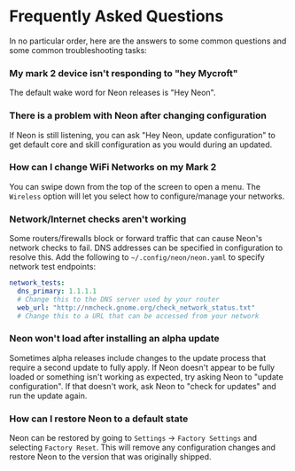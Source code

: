 # Frequently Asked Questions
In no particular order, here are the answers to some common questions and some
common troubleshooting tasks:

### My mark 2 device isn't responding to "hey Mycroft"
The default wake word for Neon releases is "Hey Neon".

### There is a problem with Neon after changing configuration
If Neon is still listening, you can ask "Hey Neon, update configuration" to get
default core and skill configuration as you would during an updated.

### How can I change WiFi Networks on my Mark 2
You can swipe down from the top of the screen to open a menu. The `Wireless` option
will let you select how to configure/manage your networks.

### Network/Internet checks aren't working
Some routers/firewalls block or forward traffic that can cause Neon's network
checks to fail. DNS addresses can be specified in configuration to resolve this.
Add the following to `~/.config/neon/neon.yaml` to specify network test endpoints:

```yaml
network_tests:
  dns_primary: 1.1.1.1
  # Change this to the DNS server used by your router
  web_url: "http://nmcheck.gnome.org/check_network_status.txt"
  # Change this to a URL that can be accessed from your network
```

### Neon won't load after installing an alpha update
Sometimes alpha releases include changes to the update process that require
a second update to fully apply. If Neon doesn't appear to be fully loaded or
something isn't working as expected, try asking Neon to "update configuration".
If that doesn't work, ask Neon to "check for updates" and run the update again.

### How can I restore Neon to a default state
Neon can be restored by going to `Settings` -> `Factory Settings` and selecting
`Factory Reset`. This will remove any configuration changes and restore Neon to
the version that was originally shipped.